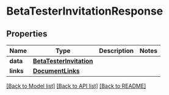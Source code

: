 # BetaTesterInvitationResponse

## Properties
Name | Type | Description | Notes
------------ | ------------- | ------------- | -------------
**data** | [**BetaTesterInvitation**](BetaTesterInvitation.md) |  | 
**links** | [**DocumentLinks**](DocumentLinks.md) |  | 

[[Back to Model list]](../README.md#documentation-for-models) [[Back to API list]](../README.md#documentation-for-api-endpoints) [[Back to README]](../README.md)


